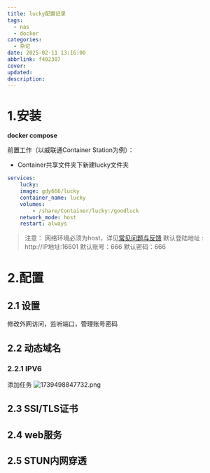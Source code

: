 ```yaml
---
title: lucky配置记录
tags:
  - nas
  - docker
categories:
  - 杂记
date: 2025-02-11 13:16:00
abbrlink: f402307
cover: 
updated: 
description:
---
```

# 1.安装

**docker compose**

前置工作（以威联通Container Station为例）：

- Container共享文件夹下新建lucky文件夹
```yaml
services:
	lucky:
	image: gdy666/lucky
	container_name: lucky
	volumes:
		- /share/Container/lucky:/goodluck
	network_mode: host
	restart: always
```

> 注意：
> 网络环境必须为host，详见[常见问题与反馈](https://lucky666.cn/docs/problemset)
> 默认登陆地址 : http://IP地址:16601
> 默认账号：666
> 默认密码：666

# 2.配置
## 2.1 设置
修改外网访问，监听端口，管理账号密码
## 2.2 动态域名
### 2.2.1 IPV6
添加任务
<img src="https://lsky.kissshot.site/img/2025/02/14/67aea56f750b3.png" alt="1739498847732.png" title="1739498847732.png" />


## 2.3 SSl/TLS证书
## 2.4 web服务
## 2.5  STUN内网穿透
